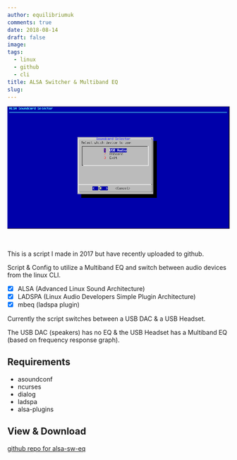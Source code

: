 ```yaml
---
author: equilibriumuk
comments: true
date: 2018-08-14
draft: false
image:
tags:
  - linux
  - github
  - cli
title: ALSA Switcher & Multiband EQ
slug:
---
```


![alsa_soundcard_switch](../../src/_media/images/2018/08/alsa_soundcard_switch.png)

<br />

This is a script I made in 2017 but have recently uploaded to github.

Script & Config to utilize a Multiband EQ and switch between audio devices from the linux CLI.

- [x] ALSA (Advanced Linux Sound Architecture)
- [x] LADSPA (Linux Audio Developers Simple Plugin Architecture)
- [x] mbeq (ladspa plugin)

Currently the script switches between a USB DAC & a USB Headset.

The USB DAC (speakers) has no EQ & the USB Headset has a Multiband EQ (based on frequency response graph).

## Requirements

- asoundconf
- ncurses
- dialog
- ladspa
- alsa-plugins

## View & Download

<a href="https://github.com/equk/alsa-sw-eq" target="_blank" rel="noopener noreferrer" aria-label="view alsa-sw-eq on github"><i class="fa fa-github-alt"></i> github repo for alsa-sw-eq</a>
